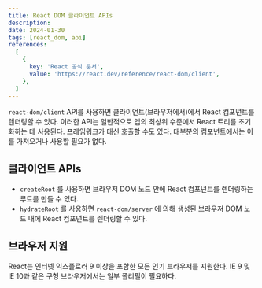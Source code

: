 ```yaml
---
title: React DOM 클라이언트 APIs
description:
date: 2024-01-30
tags: [react_dom, api]
references:
  [
    {
      key: 'React 공식 문서',
      value: 'https://react.dev/reference/react-dom/client',
    },
  ]
---
```


`react-dom/client` API를 사용하면 클라이언트(브라우저에서)에서 React 컴포넌트를 렌더링할 수 있다. 이러한 API는 일반적으로 앱의 최상위 수준에서 React 트리를 초기화하는 데 사용된다. 프레임워크가 대신 호출할 수도 있다. 대부분의 컴포넌트에서는 이를 가져오거나 사용할 필요가 없다.

## 클라이언트 APIs

- `createRoot` 를 사용하면 브라우저 DOM 노드 안에 React 컴포넌트를 렌더링하는 루트를 만들 수 있다.
- `hydrateRoot` 를 사용하면 `react-dom/server` 에 의해 생성된 브라우저 DOM 노드 내에 React 컴포넌트를 렌더링할 수 있다.

## 브라우저 지원

React는 인터넷 익스플로러 9 이상을 포함한 모든 인기 브라우저를 지원한다. IE 9 및 IE 10과 같은 구형 브라우저에서는 일부 폴리필이 필요하다.
